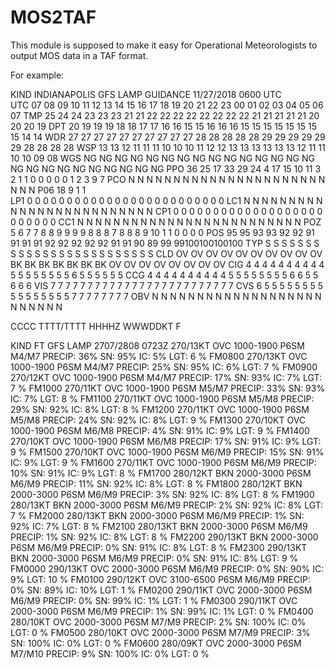 # MOS2TAF

This module is supposed to make it easy for Operational Meteorologists to output MOS data in a TAF format. 

For example: 

 KIND   INDIANAPOLIS          GFS LAMP GUIDANCE  11/27/2018  0600 UTC            
 UTC  07 08 09 10 11 12 13 14 15 16 17 18 19 20 21 22 23 00 01 02 03 04 05 06 07 
 TMP  25 24 24 23 23 23 21 21 22 22 22 22 22 22 22 22 21 21 21 21 21 20 20 20 19 
 DPT  20 19 19 19 18 18 17 17 16 16 15 15 16 16 16 15 15 15 15 15 15 15 15 14 14 
 WDR  27 27 27 27 27 27 27 27 27 27 28 28 28 28 28 29 29 29 29 29 29 28 28 28 28 
 WSP  13 13 12 11 11 11 10 10 10 11 12 12 13 13 13 13 13 13 12 11 11 10 10 09 08 
 WGS  NG NG NG NG NG NG NG NG NG NG NG NG NG NG NG NG NG NG NG NG NG NG NG NG NG 
 PPO  36 25 17 33 29 24  4 17 15 10 11  3  2  1  1  0  0  0  0  0  1  2  3  9  7 
 PCO   N  N  N  N  N  N  N  N  N  N  N  N  N  N  N  N  N  N  N  N  N  N  N  N  N 
 P06                 18                 9                 1                 1    
 LP1   0  0  0  0  0  0  0  0  0  0  0  0  0  0  0  0  0  0  0  0  0  0  0  0  0 
 LC1   N  N  N  N  N  N  N  N  N  N  N  N  N  N  N  N  N  N  N  N  N  N  N  N  N 
 CP1   0  0  0  0  0  0  0  0  0  0  0  0  0  0  0  0  0  0  0  0  0  0  0  0  0 
 CC1   N  N  N  N  N  N  N  N  N  N  N  N  N  N  N  N  N  N  N  N  N  N  N  N  N 
 POZ   5  6  7  7  8  8  9  9  9  9  8  8  8  7  8  8  8  9 10  1  1  0  0  0  0 
 POS  95 95 93 93 92 92 91 91 91 91 92 92 92 92 92 91 91 90 89 99 99100100100100 
 TYP   S  S  S  S  S  S  S  S  S  S  S  S  S  S  S  S  S  S  S  S  S  S  S  S  S 
 CLD  OV OV OV OV OV OV OV OV OV OV BK BK BK BK BK BK BK OV OV OV OV OV OV OV OV 
 CIG   4  4  4  4  4  4  4  4  4  4  5  5  5  5  5  5  5  5  6  5  5  5  5  5  5 
 CCG   4  4  4  4  4  4  4  4  4  4  5  5  5  5  5  5  5  5  6  6  5  5  6  6  6 
 VIS   7  7  7  7  7  7  7  7  7  7  7  7  7  7  7  7  7  7  7  7  7  7  7  7  7 
 CVS   6  5  5  5  5  5  5  5  5  5  5  5  5  5  5  5  5  7  7  7  7  7  7  7  7 
 OBV   N  N  N  N  N  N  N  N  N  N  N  N  N  N  N  N  N  N  N  N  N  N  N  N  N 
                                                                                 

CCCC TTTT/TTTT HHHHZ WWWDDKT F

KIND FT GFS LAMP 2707/2808 0723Z 270/13KT OVC 1000-1900 P6SM M4/M7 PRECIP: 36%  SN:  95%  IC:   5%  LGT:  6 %
FM0800 270/13KT OVC 1000-1900 P6SM M4/M7 PRECIP: 25%  SN:  95%  IC:   6%  LGT:  7 %
FM0900 270/12KT OVC 1000-1900 P6SM M4/M7 PRECIP: 17%  SN:  93%  IC:   7%  LGT:  7 %
FM1000 270/11KT OVC 1000-1900 P6SM M5/M7 PRECIP: 33%  SN:  93%  IC:   7%  LGT:  8 %
FM1100 270/11KT OVC 1000-1900 P6SM M5/M8 PRECIP: 29%  SN:  92%  IC:   8%  LGT:  8 %
FM1200 270/11KT OVC 1000-1900 P6SM M5/M8 PRECIP: 24%  SN:  92%  IC:   8%  LGT:  9 %
FM1300 270/10KT OVC 1000-1900 P6SM M6/M8 PRECIP:  4%  SN:  91%  IC:   9%  LGT:  9 %
FM1400 270/10KT OVC 1000-1900 P6SM M6/M8 PRECIP: 17%  SN:  91%  IC:   9%  LGT:  9 %
FM1500 270/10KT OVC 1000-1900 P6SM M6/M9 PRECIP: 15%  SN:  91%  IC:   9%  LGT:  9 %
FM1600 270/11KT OVC 1000-1900 P6SM M6/M9 PRECIP: 10%  SN:  91%  IC:   9%  LGT:  8 %
FM1700 280/12KT BKN 2000-3000 P6SM M6/M9 PRECIP: 11%  SN:  92%  IC:   8%  LGT:  8 %
FM1800 280/12KT BKN 2000-3000 P6SM M6/M9 PRECIP:  3%  SN:  92%  IC:   8%  LGT:  8 %
FM1900 280/13KT BKN 2000-3000 P6SM M6/M9 PRECIP:  2%  SN:  92%  IC:   8%  LGT:  7 %
FM2000 280/13KT BKN 2000-3000 P6SM M6/M9 PRECIP:  1%  SN:  92%  IC:   7%  LGT:  8 %
FM2100 280/13KT BKN 2000-3000 P6SM M6/M9 PRECIP:  1%  SN:  92%  IC:   8%  LGT:  8 %
FM2200 290/13KT BKN 2000-3000 P6SM M6/M9 PRECIP:  0%  SN:  91%  IC:   8%  LGT:  8 %
FM2300 290/13KT BKN 2000-3000 P6SM M6/M9 PRECIP:  0%  SN:  91%  IC:   8%  LGT:  9 %
FM0000 290/13KT OVC 2000-3000 P6SM M6/M9 PRECIP:  0%  SN:  90%  IC:   9%  LGT: 10 %
FM0100 290/12KT OVC 3100-6500 P6SM M6/M9 PRECIP:  0%  SN:  89%  IC:  10%  LGT:  1 %
FM0200 290/11KT OVC 2000-3000 P6SM M6/M9 PRECIP:  0%  SN:  99%  IC:   1%  LGT:  1 %
FM0300 290/11KT OVC 2000-3000 P6SM M6/M9 PRECIP:  1%  SN:  99%  IC:   1%  LGT:  0 %
FM0400 280/10KT OVC 2000-3000 P6SM M7/M9 PRECIP:  2%  SN: 100%  IC:   0%  LGT:  0 %
FM0500 280/10KT OVC 2000-3000 P6SM M7/M9 PRECIP:  3%  SN: 100%  IC:   0%  LGT:  0 %
FM0600 280/09KT OVC 2000-3000 P6SM M7/M10 PRECIP:  9%  SN: 100%  IC:   0%  LGT:  0 %
